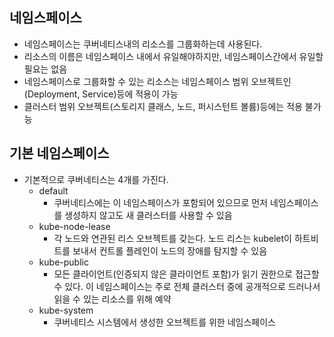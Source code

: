 ## 네임스페이스
* 네임스페이스는 쿠버네티스내의 리소스를 그룹화하는데 사용된다.
* 리소스의 이름은 네임스페이스 내에서 유일해야하지만, 네임스페이스간에서 유일할 필요는 없음
* 네임스페이스로 그룹화할 수 있는 리소스는 네임스페이스 범위 오브젝트인(Deployment, Service)등에 적용이 가능
* 클러스터 범위 오브젝트(스토리지 클래스, 노드, 퍼시스턴트 볼륨)등에는 적용 불가능
## 기본 네임스페이스
* 기본적으로 쿠버네티스는 4개를 가진다.
  * default
    * 쿠버네티스에는 이 네임스페이스가 포함되어 있으므로 먼저 네임스페이스를 생성하지 않고도 새 클러스터를 사용할 수 있음
  * kube-node-lease
    * 각 노드와 연관된 리스 오브젝트를 갖는다. 노드 리스는 kubelet이 하트비트를 보내서 컨트롤 플레인이 노드의 장애를 탐지할 수 있음
  * kube-public
    * 모든 클라이언트(인증되지 않은 클라이언트 포함)가 읽기 권한으로 접근할 수 있다. 이 네임스페이스는 주로 전체 클러스터 중에 공개적으로 드러나서 읽을 수 있는 리소스를 위해 예약
  * kube-system
    * 쿠버네티스 시스템에서 생성한 오브젝트를 위한 네임스페이스